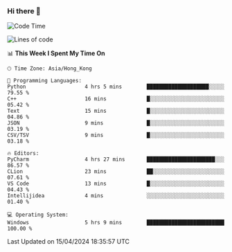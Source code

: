 ### Hi there 👋

<!--
**RoiexLee/RoiexLee** is a ✨ _special_ ✨ repository because its `README.md` (this file) appears on your GitHub profile.

Here are some ideas to get you started:

- 🔭 I’m currently working on ...
- 🌱 I’m currently learning ...
- 👯 I’m looking to collaborate on ...
- 🤔 I’m looking for help with ...
- 💬 Ask me about ...
- 📫 How to reach me: ...
- 😄 Pronouns: ...
- ⚡ Fun fact: ...
-->

<!--START_SECTION:waka-->
![Code Time](http://img.shields.io/badge/Code%20Time-489%20hrs%2014%20mins-blue)

![Lines of code](https://img.shields.io/badge/From%20Hello%20World%20I%27ve%20Written-37.3%20thousand%20lines%20of%20code-blue)

📊 **This Week I Spent My Time On** 

```text
🕑︎ Time Zone: Asia/Hong_Kong

💬 Programming Languages: 
Python                   4 hrs 5 mins        ████████████████████░░░░░   79.55 % 
C++                      16 mins             █░░░░░░░░░░░░░░░░░░░░░░░░   05.42 % 
Text                     15 mins             █░░░░░░░░░░░░░░░░░░░░░░░░   04.86 % 
JSON                     9 mins              █░░░░░░░░░░░░░░░░░░░░░░░░   03.19 % 
CSV/TSV                  9 mins              █░░░░░░░░░░░░░░░░░░░░░░░░   03.18 % 

🔥 Editors: 
PyCharm                  4 hrs 27 mins       ██████████████████████░░░   86.57 % 
CLion                    23 mins             ██░░░░░░░░░░░░░░░░░░░░░░░   07.61 % 
VS Code                  13 mins             █░░░░░░░░░░░░░░░░░░░░░░░░   04.43 % 
Intellijidea             4 mins              ░░░░░░░░░░░░░░░░░░░░░░░░░   01.40 % 

💻 Operating System: 
Windows                  5 hrs 9 mins        █████████████████████████   100.00 % 
```


 Last Updated on 15/04/2024 18:35:57 UTC
<!--END_SECTION:waka-->
